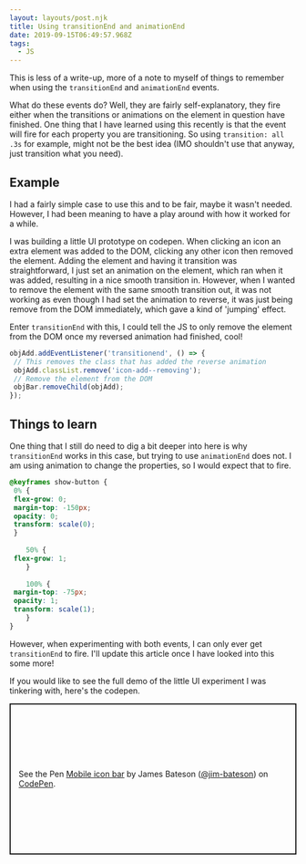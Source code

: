 ```yaml
---
layout: layouts/post.njk
title: Using transitionEnd and animationEnd
date: 2019-09-15T06:49:57.968Z
tags:
  - JS
---
```

This is less of a write-up, more of a note to myself of things to remember when using the `transitionEnd` and `animationEnd` events.
 
What do these events do? Well, they are fairly self-explanatory, they fire either when the transitions or animations on the element in question have finished. One thing that I have learned using this recently is that the event will fire for each property you are transitioning. So using `transition: all .3s` for example, might not be the best idea (IMO shouldn't use that anyway, just transition what you need).
 
## Example
 
I had a fairly simple case to use this and to be fair, maybe it wasn't needed. However, I had been meaning to have a play around with how it worked for a while.
 
I was building a little UI prototype on codepen. When clicking an icon an extra element was added to the DOM, clicking any other icon then removed the element. Adding the element and having it transition was straightforward, I just set an animation on the element, which ran when it was added, resulting in a nice smooth transition in. However, when I wanted to remove the element with the same smooth transition out, it was not working as even though I had set the animation to reverse, it was just being remove from the DOM immediately, which gave a kind of 'jumping' effect.
 
Enter `transitionEnd` with this, I could tell the JS to only remove the element from the DOM once my reversed animation had finished, cool!
 
```js
objAdd.addEventListener('transitionend', () => {
 // This removes the class that has added the reverse animation
 objAdd.classList.remove('icon-add--removing');
 // Remove the element from the DOM
 objBar.removeChild(objAdd);
});
```
 
## Things to learn
 
One thing that I still do need to dig a bit deeper into here is why `transitionEnd` works in this case, but trying to use `animationEnd` does not. I am using animation to change the properties, so I would expect that to fire.
 
```css
@keyframes show-button {
 0% {
 flex-grow: 0;
 margin-top: -150px;
 opacity: 0;
 transform: scale(0);
 }
	
	50% {
 flex-grow: 1;
	}
	
	100% {
 margin-top: -75px;
 opacity: 1;
 transform: scale(1);
	}
}
```
 
However, when experimenting with both events, I can only ever get `transitionEnd` to fire. I'll update this article once I have looked into this some more!
 
If you would like to see the full demo of the little UI experiment I was tinkering with, here's the codepen.
 
<p class="codepen" data-height="265" data-theme-id="dark" data-default-tab="html,result" data-user="jim-bateson" data-slug-hash="JgmKRz" style="height: 265px; box-sizing: border-box; display: flex; align-items: center; justify-content: center; border: 2px solid; margin: 1em 0; padding: 1em;" data-pen-title="Mobile icon bar">
 <span>See the Pen <a href="https://codepen.io/jim-bateson/pen/JgmKRz/">
 Mobile icon bar</a> by James Bateson (<a href="https://codepen.io/jim-bateson">@jim-bateson</a>)
 on <a href="https://codepen.io">CodePen</a>.</span>
</p>
<script async src="https://static.codepen.io/assets/embed/ei.js"></script>
 
